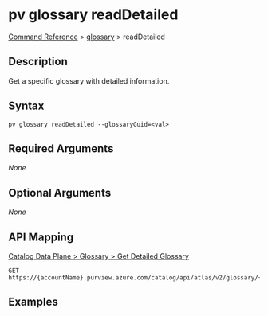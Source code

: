 # pv glossary readDetailed
[Command Reference](../../../README.md#command-reference) > [glossary](./main.md) > readDetailed

## Description
Get a specific glossary with detailed information.

## Syntax
```
pv glossary readDetailed --glossaryGuid=<val>
```

## Required Arguments
*None*

## Optional Arguments
*None*

## API Mapping
[Catalog Data Plane > Glossary > Get Detailed Glossary](https://docs.microsoft.com/en-us/rest/api/purview/catalogdataplane/glossary/get-detailed-glossary)
```
GET https://{accountName}.purview.azure.com/catalog/api/atlas/v2/glossary/{glossaryGuid}/detailed
```

## Examples
```powershell

```